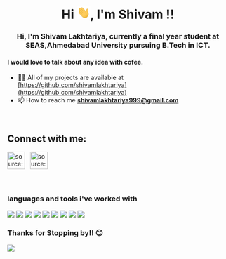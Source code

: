 <h1 align="center">Hi <img src="https://raw.githubusercontent.com/parth-27/parth-27/master/Hi.gif" width="30px">, I'm Shivam !!</h1>

<h3 align="center">  Hi, I'm Shivam Lakhtariya, currently a final year student at SEAS,Ahmedabad University pursuing B.Tech in ICT.</h3>
<h4 aligh="center"> I would love to talk about any idea with cofee.</h4> 

- 👨‍💻 All of my projects are available at [https://github.com/shivamlakhtariya](https://github.com/shivamlakhtariya)
- 📫 How to reach me **shivamlakhtariya999@gmail.com**

<br>
<h2 align="left">Connect with me:</h2>


  <a href="https://www.linkedin.com/in/shivam-lakhtariya/" target="_blank" rel="noopener noreferrer"><img src="https://i.imgur.com/kF9HMpz.png" width=40px height=40px title="source: imgur.com" /></a> &nbsp;  <a href="https://twitter.com/ShivamLakhtari1" target="_blank" rel="noopener noreferrer"><img src="https://i.imgur.com/G7yTDHP.png" width=40px height=40px title="source: imgur.com" /></a>

<br>
<h3 align="left">  languages and tools i've worked with</h3>
<p float="left">
<img src="https://img.shields.io/badge/html5%20-%23E34F26.svg?&style=for-the-badge&logo=html5&logoColor=white"/>

<img src="https://img.shields.io/badge/css3%20-%231572B6.svg?&style=for-the-badge&logo=css3&logoColor=white"/>

<img src="https://img.shields.io/badge/python%20-%2314354C.svg?&style=for-the-badge&logo=python&logoColor=white"/>

<img src="https://img.shields.io/badge/c%20-%2300599C.svg?&style=for-the-badge&logo=c&logoColor=white"/>

<img src="https://img.shields.io/badge/java-%23ED8B00.svg?&style=for-the-badge&logo=java&logoColor=white"/>

<img src="https://img.shields.io/badge/mysql-%2300f.svg?&style=for-the-badge&logo=mysql&logoColor=white"/>
    
<img src="https://img.shields.io/badge/latex%20-%23008080.svg?&style=for-the-badge&logo=latex&logoColor=white"/>

<img src="https://img.shields.io/badge/figma-%23000000.svg?&style=for-the-badge&logo=figma&logoColor=white"/>

<img src="https://img.shields.io/badge/shell_script%20-%23121011.svg?&style=for-the-badge&logo=gnu-bash&logoColor=white"/>

</p>


<h3>Thanks for Stopping by!! 😊</h3>
       
  ![](https://komarev.com/ghpvc/?username=shivamlakhtariya&style=plastic&label=Stalker+Alert)
        
